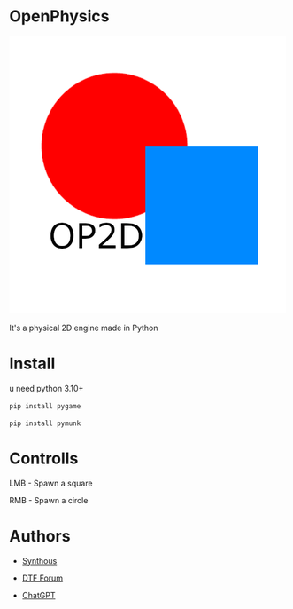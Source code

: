 # OpenPhysics
![App Screenshot](img/icon.png)

It's a physical 2D engine made in Python 

# Install
u need python 3.10+

```pip install pygame```

```pip install pymunk```

# Controlls
LMB - Spawn a square

RMB - Spawn a circle

# Authors
- [Synthous](t.me/SynthouS)

- [DTF Forum](dtf.ru)

- [ChatGPT](https://chat.openai.com/)
